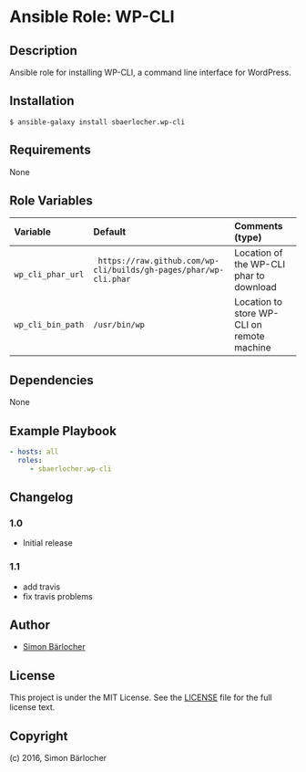 # Ansible Role: WP-CLI

## Description

Ansible role for installing WP-CLI, a command line interface for WordPress.

## Installation

```
$ ansible-galaxy install sbaerlocher.wp-cli
```

## Requirements

None

## Role Variables

| Variable             | Default     | Comments (type)                                   |
| :---                 | :---        | :---                                              |
| ``` wp_cli_phar_url```| ``` https://raw.github.com/wp-cli/builds/gh-pages/phar/wp-cli.phar``` | Location of the WP-CLI phar to download |
| ```wp_cli_bin_path``` | ```/usr/bin/wp``` | Location to store WP-CLI on remote machine |

## Dependencies

None

## Example Playbook

```yml
- hosts: all
  roles:
     - sbaerlocher.wp-cli
```

## Changelog

### 1.0

* Initial release

### 1.1

* add travis
* fix travis problems

## Author

* [Simon Bärlocher](https://sbaerlocher.ch)
 
## License

This project is under the MIT License. See the [LICENSE](https://sbaerlo.ch/licence) file for the full license text.

## Copyright

(c) 2016, Simon Bärlocher